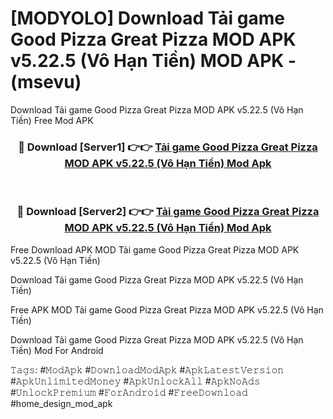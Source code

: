 # [MODYOLO] Download Tải game Good Pizza Great Pizza MOD APK v5.22.5 (Vô Hạn Tiền) MOD APK - (msevu)
Download Tải game Good Pizza Great Pizza MOD APK v5.22.5 (Vô Hạn Tiền) Free Mod APK

<div align="center">
<h3>🔴 Download [Server1] 👉👉 <a href="https://apk-comot.site?title=Tải_game_Good_Pizza_Great_Pizza_MOD_APK_v5.22.5_(Vô_Hạn_Tiền)">Tải game Good Pizza Great Pizza MOD APK v5.22.5 (Vô Hạn Tiền) Mod Apk</a></h3><br>

<h3>🔴 Download [Server2] 👉👉 <a href="https://apk-comot.site?title=Tải_game_Good_Pizza_Great_Pizza_MOD_APK_v5.22.5_(Vô_Hạn_Tiền)">Tải game Good Pizza Great Pizza MOD APK v5.22.5 (Vô Hạn Tiền) Mod Apk</a></h3>
</div>


Free Download APK MOD Tải game Good Pizza Great Pizza MOD APK v5.22.5 (Vô Hạn Tiền)

Download Tải game Good Pizza Great Pizza MOD APK v5.22.5 (Vô Hạn Tiền) 

Free APK MOD Tải game Good Pizza Great Pizza MOD APK v5.22.5 (Vô Hạn Tiền) 

Download Tải game Good Pizza Great Pizza MOD APK v5.22.5 (Vô Hạn Tiền) Mod For Android

𝚃𝚊𝚐𝚜: #𝙼𝚘𝚍𝙰𝚙𝚔 #𝙳𝚘𝚠𝚗𝚕𝚘𝚊𝚍𝙼𝚘𝚍𝙰𝚙𝚔 #𝙰𝚙𝚔𝙻𝚊𝚝𝚎𝚜𝚝𝚅𝚎𝚛𝚜𝚒𝚘𝚗 #𝙰𝚙𝚔𝚄𝚗𝚕𝚒𝚖𝚒𝚝𝚎𝚍𝙼𝚘𝚗𝚎𝚢 #𝙰𝚙𝚔𝚄𝚗𝚕𝚘𝚌𝚔𝙰𝚕𝚕 #𝙰𝚙𝚔𝙽𝚘𝙰𝚍𝚜 #𝚄𝚗𝚕𝚘𝚌𝚔𝙿𝚛𝚎𝚖𝚒𝚞𝚖 #𝙵𝚘𝚛𝙰𝚗𝚍𝚛𝚘𝚒𝚍 #𝙵𝚛𝚎𝚎𝙳𝚘𝚠𝚗𝚕𝚘𝚊𝚍 #home_design_mod_apk